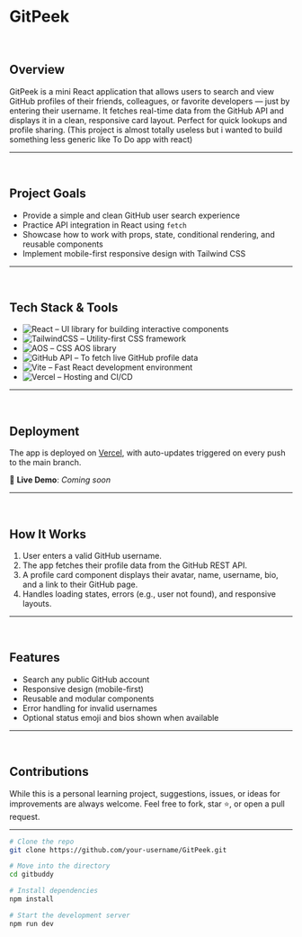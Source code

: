 # GitPeek
<br>

## Overview

GitPeek is a mini React application that allows users to search and view GitHub profiles of their friends, colleagues, or favorite developers — just by entering their username. It fetches real-time data from the GitHub API and displays it in a clean, responsive card layout. Perfect for quick lookups and profile sharing. (This project is almost totally useless but i wanted to build something less generic like To Do app with react)

---

<br>

## Project Goals

- Provide a simple and clean GitHub user search experience
- Practice API integration in React using `fetch`
- Showcase how to work with props, state, conditional rendering, and reusable components
- Implement mobile-first responsive design with Tailwind CSS

---

<br>

## Tech Stack & Tools

- ![React](https://img.shields.io/badge/React-20232A?style=for-the-badge&logo=react&logoColor=61DAFB) – UI library for building interactive components
- ![TailwindCSS](https://img.shields.io/badge/TailwindCSS-38B2AC?style=for-the-badge&logo=tailwind-css&logoColor=white) – Utility-first CSS framework
- ![AOS](https://img.shields.io/badge/-AOS%20CSS-29A19C?logo=css3&logoColor=white&style=for-the-badge) – CSS AOS library
- ![GitHub API](https://img.shields.io/badge/GitHub%20API-181717?style=for-the-badge&logo=github&logoColor=white) – To fetch live GitHub profile data
- ![Vite](https://img.shields.io/badge/Vite-646CFF?style=for-the-badge&logo=vite&logoColor=white) – Fast React development environment
- ![Vercel](https://img.shields.io/badge/Vercel-000000?style=for-the-badge&logo=vercel&logoColor=white) – Hosting and CI/CD

---

<br>

## Deployment

The app is deployed on [Vercel](https://vercel.com), with auto-updates triggered on every push to the main branch.

🔗 **Live Demo**: _Coming soon_

---

<br>

## How It Works

1. User enters a valid GitHub username.
2. The app fetches their profile data from the GitHub REST API.
3. A profile card component displays their avatar, name, username, bio, and a link to their GitHub page.
4. Handles loading states, errors (e.g., user not found), and responsive layouts.

---

<br>

## Features

- Search any public GitHub account
- Responsive design (mobile-first)
- Reusable and modular components
- Error handling for invalid usernames
- Optional status emoji and bios shown when available

---

<br>

## Contributions

While this is a personal learning project, suggestions, issues, or ideas for improvements are always welcome. Feel free to fork, star ⭐, or open a pull request.

---

```bash
# Clone the repo
git clone https://github.com/your-username/GitPeek.git

# Move into the directory
cd gitbuddy

# Install dependencies
npm install

# Start the development server
npm run dev
````
